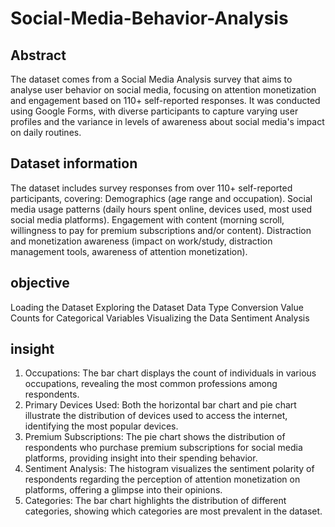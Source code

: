 # Social-Media-Behavior-Analysis
## Abstract
The dataset comes from a Social Media Analysis survey that aims to analyse user behavior on social media, focusing on attention monetization and engagement based on 110+ self-reported responses. It was conducted using Google Forms, with diverse participants to capture varying user profiles and the variance in levels of awareness about social media's impact on daily routines.

## Dataset information
The dataset includes survey responses from over 110+ self-reported participants, covering:
Demographics (age range and occupation).
Social media usage patterns (daily hours spent online, devices used, most used social media platforms).
Engagement with content (morning scroll, willingness to pay for premium subscriptions and/or content).
Distraction and monetization awareness (impact on work/study, distraction management tools, awareness of attention monetization).

## objective
Loading the Dataset
Exploring the Dataset
Data Type Conversion
Value Counts for Categorical Variables
Visualizing the Data
Sentiment Analysis

## insight 
1. Occupations: The bar chart displays the count of individuals in various occupations, revealing the most common professions among respondents.
2. Primary Devices Used: Both the horizontal bar chart and pie chart illustrate the distribution of devices used to access the internet, identifying the most popular devices.
3. Premium Subscriptions: The pie chart shows the distribution of respondents who purchase premium subscriptions for social media platforms, providing insight into their spending behavior.
4. Sentiment Analysis: The histogram visualizes the sentiment polarity of respondents regarding the perception of attention monetization on platforms, offering a glimpse into their opinions.
5. Categories: The bar chart highlights the distribution of different categories, showing which categories are most prevalent in the dataset.
